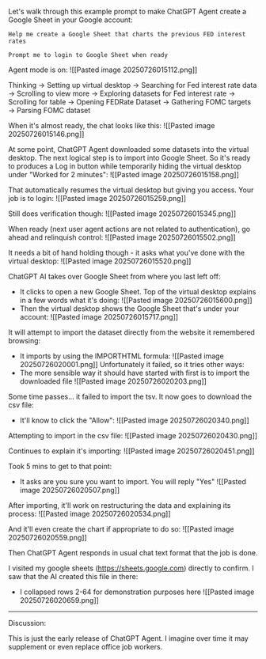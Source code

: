 Let's walk through this example prompt to make ChatGPT Agent create a Google Sheet in your Google account:
```
Help me create a Google Sheet that charts the previous FED interest rates

Prompt me to login to Google Sheet when ready
```

Agent mode is on:
![[Pasted image 20250726015112.png]]

Thinking → Setting up virtual desktop → Searching for Fed interest rate data → Scrolling to view more → Exploring datasets for Fed interest rate → Scrolling for table → Opening FEDRate Dataset → Gathering FOMC targets → Parsing FOMC dataset

When it's almost ready, the chat looks like this:
![[Pasted image 20250726015146.png]]

At some point, ChatGPT Agent downloaded some datasets into the virtual desktop. The next logical step is to import into Google Sheet. So it's ready to produces a Log in button while temporarily hiding the virtual desktop under "Worked for 2 minutes":
![[Pasted image 20250726015158.png]]



That automatically resumes the virtual desktop but giving you access. Your job is to login:
![[Pasted image 20250726015259.png]]

Still does verification though:
![[Pasted image 20250726015345.png]]

When ready (next user agent actions are not related to authentication), go ahead and relinquish control:
![[Pasted image 20250726015502.png]]

It needs a bit of hand holding though - it asks what you've done with the virtual desktop:
![[Pasted image 20250726015520.png]]

ChatGPT AI takes over Google Sheet from where you last left off:
- It clicks to open a new Google Sheet. Top of the virtual desktop explains in a few words what it's doing:
  ![[Pasted image 20250726015600.png]]
- Then the virtual desktop shows the Google Sheet that's under your account:
  ![[Pasted image 20250726015717.png]]


It will attempt to import the dataset directly from the website it remembered browsing:
- It imports by using the IMPORTHTML formula:
  ![[Pasted image 20250726020001.png]]
Unfortunately it failed, so it tries other ways:
- The more sensible way it should have started with first is to import the downloaded file
![[Pasted image 20250726020203.png]]

Some time passes... it failed to import the tsv. It now goes to download the csv file:
- It'll know to click the "Allow":
  ![[Pasted image 20250726020340.png]]

Attempting to import in the csv file:
![[Pasted image 20250726020430.png]]

Continues to explain it's importing:
![[Pasted image 20250726020451.png]]

  

Took 5 mins to get to that point:
- It asks are you sure you want to import. You will reply "Yes"
![[Pasted image 20250726020507.png]]

After importing, it'll work on restructuring the data and explaining its process:
![[Pasted image 20250726020534.png]]

And it'll even create the chart if appropriate to do so:
![[Pasted image 20250726020559.png]]

Then ChatGPT Agent responds in usual chat text format that the job is done.

I visited my google sheets (https://sheets.google.com) directly to confirm. I saw that the AI created this file in there:
- I collapsed rows 2-64 for demonstration purposes here
  ![[Pasted image 20250726020659.png]]

---

Discussion:

This is just the early release of ChatGPT Agent. I imagine over time it may supplement or even replace office job workers.